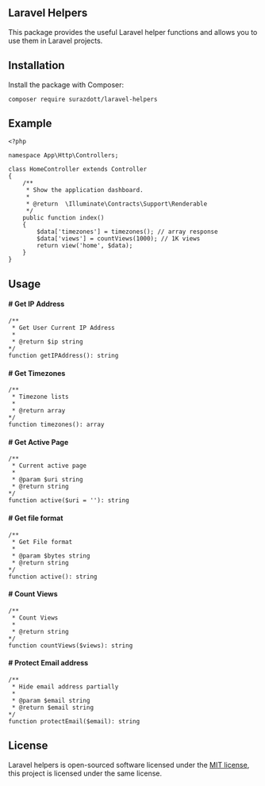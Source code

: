 ## Laravel Helpers
This package provides the useful Laravel helper functions and allows you to use them in Laravel projects.

## Installation

Install the package with Composer: 

```
composer require surazdott/laravel-helpers
```

## Example
```
<?php

namespace App\Http\Controllers;

class HomeController extends Controller
{
    /**
     * Show the application dashboard.
     *
     * @return  \Illuminate\Contracts\Support\Renderable
     */
    public function index()
    {
        $data['timezones'] = timezones(); // array response
        $data['views'] = countViews(1000); // 1K views
        return view('home', $data);
    }
}

```

## Usage
#### # Get IP Address
```
/**
 * Get User Current IP Address
 *
 * @return $ip string
*/
function getIPAddress(): string
```
#### # Get Timezones
```
/**
 * Timezone lists
 *
 * @return array
*/
function timezones(): array
```
#### # Get Active Page
```
/**
 * Current active page
 *
 * @param $uri string
 * @return string
*/
function active($uri = ''): string
```
#### # Get file format
```
/**
 * Get File format
 *
 * @param $bytes string
 * @return string
*/
function active(): string
```
#### # Count Views
```
/**
 * Count Views
 *
 * @return string
*/
function countViews($views): string
```
#### # Protect Email address
```
/**
 * Hide email address partially
 *
 * @param $email string
 * @return $email string
*/
function protectEmail($email): string
```
## License
Laravel helpers is open-sourced software licensed under the [MIT license](https://opensource.org/licenses/MIT), this project is licensed under the same license.